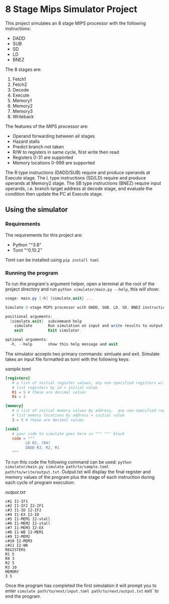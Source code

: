 # 8 Stage Mips Simulator Project

This project simulates an 8 stage MIPS processor with the following instructions:

- DADD
- SUB
- SD
- LD
- BNEZ

The 8 stages are:

1. Fetch1
2. Fetch2
3. Decode
4. Execute
5. Memory1
6. Memory2
7. Memory3
8. Writeback

The features of the MIPS processor are:

- Operand forwarding between all stages
- Hazard stalls
- Predict branch not taken
- R/W to registers in same cycle, first write then read
- Registers 0-31 are supported
- Memory locations 0-999 are supported

The R type instructions (DADD/SUB) require and produce operands at Execute stage.
The L type instructions (SD/LD) require and produce operands at Memory2 stage.
The SB type instructions (BNEZ) require input operands, i.e. branch target address at decode stage, and evaluate the condition then update the PC at Execute stage.

## Using the simulator

### Requirements

The requirements for this project are:

- Python "^3.8"
- Toml "^0.10.2"

Toml can be installed using `pip install toml`

### Running the program

To run the program's argument helper, open a terminal at the root of the project directory and run `python simulator/main.py --help`, this will show:

```ps1
usage: main.py [-h] {simulate,exit} ...

Simulate 8-stage MIPS processor with DADD, SUB, LD, SD, BNEZ instructions.

positional arguments:
  {simulate,exit}  subcommand help
    simulate       Run simulation on input and write results to output.
    exit           Exit simulator.

optional arguments:
  -h, --help       show this help message and exit
```

The simulator accepts two primary commands: simluate and exit. Simulate takes an input file formatted as toml with the following keys:

*sample.toml*

```toml
[registers]
   # a list of initial register values, any non-specified registers will default to 0u
   # list registers by id = initial value
   R1 = 5 # these are decimal values
   R4 = 3

[memory]
   # a list of initial memory values by address,  any non-specified registers will default to 0u
   # list memory locations by address = initial value
   3 = 5 # these are decimal values

[code]
   # your code to simulate goes here in """ """ block
   code = """
         LD R2, (R4)
         DADD R3, R2, R1
   """
```

To run this code the following command can be used: `python simulator/main.py simulate path/to/sample.toml path/to/write/output.txt`. Output.txt will display the final register and memory values of the program plus the stage of each instruction during each cycle of program execution:

*output.txt*
```
c#1 I1-IF1 
c#2 I1-IF2 I2-IF1 
c#3 I1-ID I2-IF2 
c#4 I1-EX I2-ID 
c#5 I1-MEM1 I2-stall 
c#6 I1-MEM2 I2-stall 
c#7 I1-MEM3 I2-EX 
c#8 I1-WB I2-MEM1 
c#9 I2-MEM2 
c#10 I2-MEM3 
c#11 I2-WB 
REGISTERS
R1 5
R4 3
R2 5
R3 10
MEMORY
3 5
```

Once the program has completed the first simulation it will prompt you to enter `simulate path/to/next/input.toml path/to/next/output.txt` exit` to end the program. 
